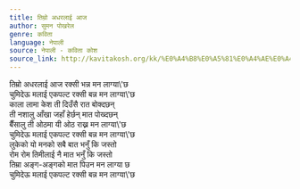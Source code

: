 ```yaml
---
title: तिम्रो अधरलाई आज
author: सुमन पोखरेल
genre: कविता
language: नेपाली
source: नेपाली - कविता कोश
source_link: http://kavitakosh.org/kk/%E0%A4%B8%E0%A5%81%E0%A4%AE%E0%A4%A8_%E0%A4%AA%E0%A5%8B%E0%A4%96%E0%A4%B0%E0%A5%87%E0%A4%B2
---
```


तिम्रो अधरलाई आज रक्सी भन्न मन लाग्या\\'छ  
चुमिदेऊ मलाई एकपल्ट रक्सी बन्न मन लाग्या\\'छ  
काला लामा केश ती दिउँसै रात बोक्दछन्  
ती नशालु आँखा जहाँ हेर्छन्‌ मात पोख्दछन्  
बैँसालु ती ओठमा यी ओठ राख्न मन लाग्या\\'छ  
चुमिदेऊ मलाई एकपल्ट रक्सी बन्न मन लाग्या\\'छ  
लुकेको यो मनको सबै बात भनुँ कि जस्तो  
रोम रोम तिमीलाई नै मात भनुँ कि जस्तो  
तिम्रा अङ्ग-अङ्गको मात पिउन मन लाग्या छ  
चुमिदेऊ मलाई एकपल्ट रक्सी बन्न मन लाग्या\\'छ
